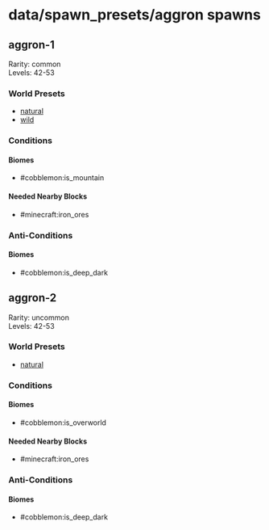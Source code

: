 # data/spawn_presets/aggron spawns  
  
## aggron-1  
Rarity: common  
Levels: 42-53  
  
### World Presets  
* [natural](/data/world_presets/natural.md)  
* [wild](/data/world_presets/wild.md)  
  
### Conditions  
  
#### Biomes  
  * #cobblemon:is_mountain
  
  
#### Needed Nearby Blocks  
  * #minecraft:iron_ores
  
  
### Anti-Conditions  
  
#### Biomes  
  * #cobblemon:is_deep_dark
  
  
## aggron-2  
Rarity: uncommon  
Levels: 42-53  
  
### World Presets  
* [natural](/data/world_presets/natural.md)  
  
### Conditions  
  
#### Biomes  
  * #cobblemon:is_overworld
  
  
#### Needed Nearby Blocks  
  * #minecraft:iron_ores
  
  
### Anti-Conditions  
  
#### Biomes  
  * #cobblemon:is_deep_dark
  
